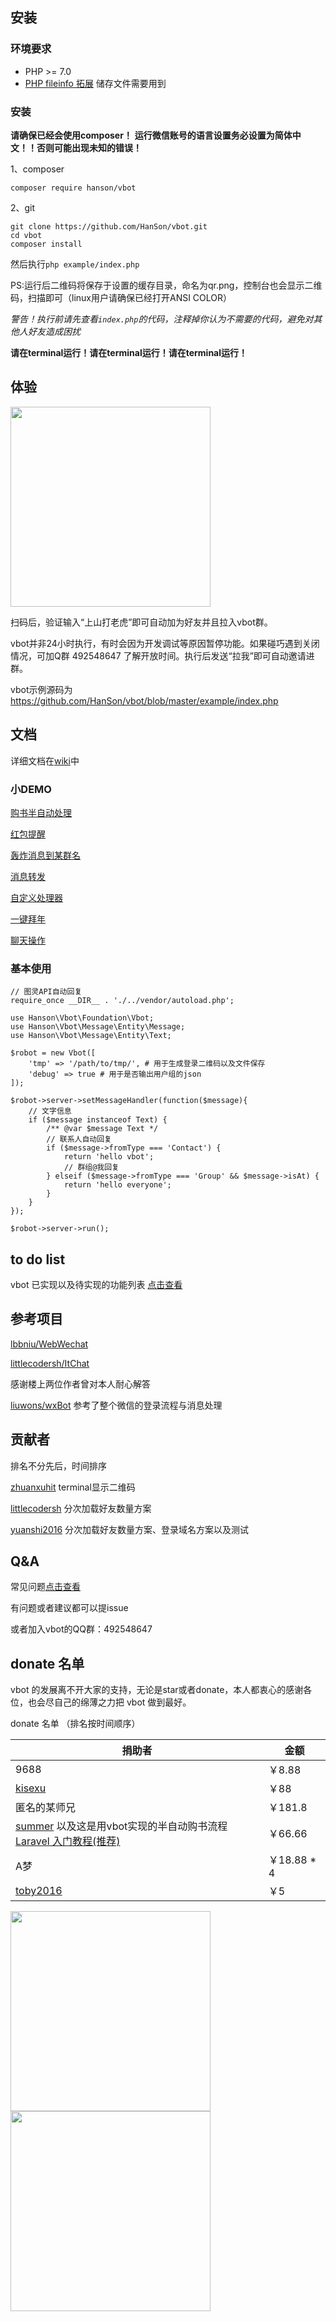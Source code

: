
## 安装

### 环境要求

- PHP >= 7.0
- [PHP fileinfo 拓展](http://php.net/manual/en/book.fileinfo.php) 储存文件需要用到

### 安装

**请确保已经会使用composer！**
**运行微信账号的语言设置务必设置为简体中文！！否则可能出现未知的错误！**

1、composer

```
composer require hanson/vbot
```

2、git

```
git clone https://github.com/HanSon/vbot.git
cd vbot
composer install
```

然后执行``` php example/index.php ``` 

PS:运行后二维码将保存于设置的缓存目录，命名为qr.png，控制台也会显示二维码，扫描即可（linux用户请确保已经打开ANSI COLOR）

*警告！执行前请先查看`index.php`的代码，注释掉你认为不需要的代码，避免对其他人好友造成困扰*

**请在terminal运行！请在terminal运行！请在terminal运行！**

## 体验

<img src="https://ws2.sinaimg.cn/large/685b97a1gy1fdordpa0cgj20e80e811z.jpg" height="320">

扫码后，验证输入“上山打老虎”即可自动加为好友并且拉入vbot群。

vbot并非24小时执行，有时会因为开发调试等原因暂停功能。如果碰巧遇到关闭情况，可加Q群 492548647 了解开放时间。执行后发送“拉我”即可自动邀请进群。

vbot示例源码为 https://github.com/HanSon/vbot/blob/master/example/index.php


## 文档

详细文档在[wiki](https://github.com/HanSon/vbot/wiki)中

### 小DEMO

[购书半自动处理](http://t.laravel-china.org/laravel-tutorial/5.1/buy-it)

[红包提醒](https://github.com/HanSon/vbot/blob/master/example/hongbao.php)

[轰炸消息到某群名](https://github.com/HanSon/vbot/blob/master/example/group.php)

[消息转发](https://github.com/HanSon/vbot/blob/master/example/forward.php)

[自定义处理器](https://github.com/HanSon/vbot/blob/master/example/custom.php)

[一键拜年](https://github.com/HanSon/vbot/blob/master/example/bainian.php)

[聊天操作](https://github.com/HanSon/vbot/blob/master/example/contact.php)


### 基本使用

```
// 图灵API自动回复
require_once __DIR__ . './../vendor/autoload.php';

use Hanson\Vbot\Foundation\Vbot;
use Hanson\Vbot\Message\Entity\Message;
use Hanson\Vbot\Message\Entity\Text;

$robot = new Vbot([
    'tmp' => '/path/to/tmp/', # 用于生成登录二维码以及文件保存
    'debug' => true # 用于是否输出用户组的json
]);

$robot->server->setMessageHandler(function($message){
    // 文字信息
    if ($message instanceof Text) {
        /** @var $message Text */
        // 联系人自动回复
        if ($message->fromType === 'Contact') {
            return 'hello vbot';
            // 群组@我回复
        } elseif ($message->fromType === 'Group' && $message->isAt) {
            return 'hello everyone';
        }
    }
});

$robot->server->run();

```

## to do list

vbot 已实现以及待实现的功能列表 [点击查看](https://github.com/HanSon/vbot/wiki/todolist)

## 参考项目

[lbbniu/WebWechat](https://github.com/lbbniu/WebWechat)

[littlecodersh/ItChat](https://github.com/littlecodersh/ItChat) 

感谢楼上两位作者曾对本人耐心解答

[liuwons/wxBot](https://github.com/liuwons/wxBot) 参考了整个微信的登录流程与消息处理

## 贡献者

排名不分先后，时间排序

[zhuanxuhit](https://github.com/zhuanxuhit) terminal显示二维码

[littlecodersh](https://github.com/littlecodersh) 分次加载好友数量方案

[yuanshi2016](https://github.com/yuanshi2016) 分次加载好友数量方案、登录域名方案以及测试

## Q&A

常见问题[点击查看](https://github.com/HanSon/vbot/wiki/Q&A)

有问题或者建议都可以提issue

或者加入vbot的QQ群：492548647

## donate 名单


vbot 的发展离不开大家的支持，无论是star或者donate，本人都衷心的感谢各位，也会尽自己的绵薄之力把 vbot 做到最好。

donate 名单 （排名按时间顺序）

|捐助者|金额|
|-----|----|
|9688| ￥8.88|
|[kisexu](https://github.com/kisexu)| ￥88|
|匿名的某师兄| ￥181.8|
|[summer](https://github.com/summerblue) 以及这是用vbot实现的半自动购书流程[Laravel 入门教程(推荐)](http://t.laravel-china.org/laravel-tutorial/5.1/buy-it)|￥66.66|
|A梦|￥18.88 * 4 |
|[toby2016](https://github.com/toby2016)|￥5|


<img src="https://ww2.sinaimg.cn/large/685b97a1gy1fd61orxreaj20yf19fmz1.jpg" height="320"><img src="https://ww2.sinaimg.cn/large/685b97a1gy1fd61qscynwj20ng0zk0tx.jpg" height="320">
